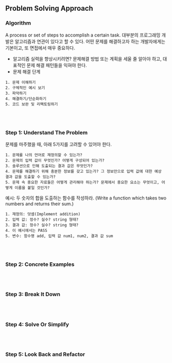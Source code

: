 ## Problem Solving Approach

### Algorithm

A process or set of steps to accomplish a certain task.
대부분의 프로그래밍 개발은 알고리즘과 연관이 있다고 할 수 있다. 어떤 문제를 해결하고자 하는 개발자에게는 기본이고, 또 면접에서 매우 중요하다.

- 알고리즘 실력을 향상시키려면?
  문제해결 방법 또는 계획을 세울 줄 알아야 하고, 대표적인 문제 해결 패턴들을 익혀야 한다.
  <br/>
- 문제 해결 단계

```
1. 문제 이해하기
2. 구체적인 예시 보기
3. 파악하기
4. 해결하기/단순화하기
5. 코드 보완 및 리팩토링하기
```

<br><br/>

### Step 1: Understand The Problem

문제를 마주했을 때, 아래 5가지를 고려할 수 있어야 한다.

```
1. 문제를 나의 언어로 재정의할 수 있는가?
2. 문제의 입력 값이 무엇인가? 어떻게 구성되어 있는가?
3. 솔루션으로 인해 도출되는 결과 값은 무엇인가?
4. 문제를 해결하기 위해 충분한 정보를 갖고 있는가? 그 정보만으로 입력 값에 대한 예상 결과 값을 도출할 수 있는가?
5. 문제 속 중요한 자료들은 어떻게 관리해야 하는가? 문제에서 중요한 요소는 무엇이고, 어떻게 이름을 붙일 것인가?
```

예시: 두 숫자의 합을 도출하는 함수를 작성하라.
(Write a function which takes two numbers and returns their sum.)

```
1. 재정의: 덧셈(Implement addition)
2. 입력 값: 정수? 실수? string 형태?
3. 결과 값: 정수? 실수? string 형태?
4. 이 예시에서는 PASS
5. 변수: 함수명 add, 입력 값 num1, num2, 결과 값 sum
```

<br><br/>

### Step 2: Concrete Examples

<br><br/>

### Step 3: Break It Down

<br><br/>

### Step 4: Solve Or Simplify

<br><br/>

### Step 5: Look Back and Refactor
